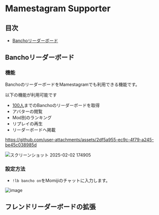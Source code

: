 # **Mamestagram Supporter**

## 目次

* [Banchoリーダーボード](#Banchoリーダーボード)

## Banchoリーダーボード
### 機能
BanchoのリーダーボードをMamestagramでも利用できる機能です。

以下の機能が利用可能です

* <ins>100人</ins>までのBanchoのリーダーボードを取得
* アバターの閲覧
* Mod別のランキング
* リプレイの再生
* リーダーボードへ掲載

https://github.com/user-attachments/assets/2df5a955-ec9c-4f79-a245-be45c038985d

![スクリーンショット 2025-02-02 174905](https://github.com/user-attachments/assets/0343e6ae-ec76-470f-9e77-3e9845a5ab08)

### 設定方法
* ``!lb bancho on``をMomijiのチャットに入力します。

![image](https://github.com/user-attachments/assets/752df3b4-d06f-4ff1-824e-98bef20a3ce3)

## フレンドリーダーボードの拡張


